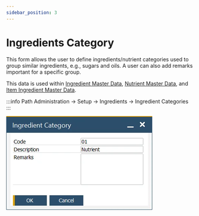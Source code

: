 ```yaml
---
sidebar_position: 3
---
```


# Ingredients Category

This form allows the user to define ingredients/nutrient categories used to group similar ingredients, e.g., sugars and oils. A user can also add remarks important for a specific group.

This data is used within [Ingredient Master Data](../ingredient-master-data.md), [Nutrient Master Data](../nutrient-master-data.md), and [Item Ingredient Master Data](./../ingredient-and-nutrient-template.md).

:::info Path
    Administration → Setup → Ingredients → Ingredient Categories
:::

![Ingredients Category](./media/ingredients-category/ingredient-category.webp)
